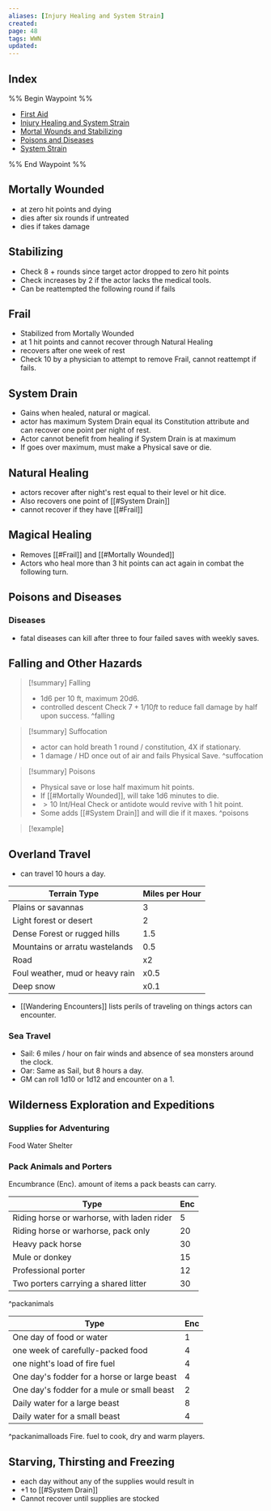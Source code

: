 ```yaml
---
aliases: [Injury Healing and System Strain]
created: 
page: 48
tags: WWN
updated: 
---
```






## Index

%% Begin Waypoint %%
- [First Aid](./First%20Aid.md)
- [Injury Healing and System Strain](./Injury%20Healing%20and%20System%20Strain.md)
- [Mortal Wounds and Stabilizing](./Mortal%20Wounds%20and%20Stabilizing.md)
- [Poisons and Diseases](./Poisons%20and%20Diseases.md)
- [System Strain](./System%20Strain.md)

%% End Waypoint %%

## Mortally Wounded
- at zero hit points and dying
- dies after six rounds if untreated
- dies if takes damage

## Stabilizing
- Check 8 + rounds since target actor dropped to zero hit points
- Check increases by 2 if the actor lacks the medical tools.
- Can be reattempted the following round if fails
## Frail 
- Stabilized from Mortally Wounded
- at 1 hit points and cannot recover through Natural Healing
- recovers after one week of rest
- Check 10 by a physician to attempt to remove Frail, cannot reattempt if fails.
## System Drain
- Gains when healed, natural or magical.
- actor has maximum System Drain equal its Constitution attribute and can recover one point per night of rest.
- Actor cannot benefit from healing if System Drain is at maximum
- If goes over maximum, must make a Physical save or die. 
## Natural Healing
- actors recover after night's rest equal to their level or hit dice.
- Also recovers one point of [[#System Drain]]
- cannot recover if they have [[#Frail]]
## Magical Healing
- Removes [[#Frail]] and [[#Mortally Wounded]]
- Actors who heal more than 3 hit points can act again in combat the following turn.

## Poisons and Diseases
### Diseases
- fatal diseases can kill after three to four failed saves with weekly saves.

## Falling and Other Hazards

> [!summary] Falling
> - 1d6 per 10 ft, maximum 20d6.
> - controlled descent Check $7+1/10ft$ to reduce fall damage by half upon success.
^falling

> [!summary] Suffocation
> - actor can hold breath 1 round / constitution, 4X if stationary.
> - 1 damage / HD once out of air and fails Physical Save.
^suffocation

> [!summary] Poisons
> - Physical save or lose half maximum hit points. 
> - If [[#Mortally Wounded]], will take 1d6 minutes to die.
> -  $>10$ Int/Heal Check or antidote would revive with 1 hit point.
> - Some adds [[#System Drain]] and will die if it maxes.
^poisons

> [!example]
>

## Overland Travel
- can travel 10 hours a day.

|Terrain Type|Miles per Hour|
|--|--|
|Plains or savannas|3|
|Light forest or desert|2|
|Dense Forest or rugged hills|1.5|
|Mountains or arratu wastelands|0.5|
|Road|x2|
|Foul weather, mud or heavy rain|x0.5|
|Deep snow|x0.1|

- [[Wandering Encounters]] lists perils of traveling on things actors can encounter.


### Sea Travel
- Sail: 6 miles / hour on fair winds and absence of sea monsters around the clock.
- Oar: Same as Sail, but 8 hours a day.
- GM can roll 1d10 or 1d12 and encounter on a 1.

## Wilderness Exploration and Expeditions
### Supplies for Adventuring
Food Water Shelter

### Pack Animals and Porters
Encumbrance (Enc). amount of items a pack beasts can carry.

|Type|Enc|
|-|-|
|Riding horse or warhorse, with laden rider|5|
|Riding horse or warhorse, pack only|20|
|Heavy pack horse|30|
|Mule or donkey|15|
|Professional porter|12|
|Two porters carrying a shared litter|30|
^packanimals


|Type|Enc|
|-|-|
|One day of food or water|1|
|one week of carefully-packed food|4|
|one night's load of fire fuel|4|
|One day's fodder for a horse or large beast|4|
|One day's fodder for a mule or small beast|2|
|Daily water for a large beast|8|
|Daily water for a small beast |4|
^packanimalloads
Fire. fuel to cook, dry and warm players. 

## Starving, Thirsting and Freezing
- each day without any of the supplies would result in
- +1 to [[#System Drain]]
- Cannot recover until supplies are stocked